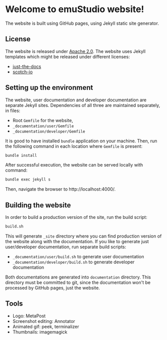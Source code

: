 # Welcome to emuStudio website!

The website is built using GitHub pages, using Jekyll static site generator.


## License

The website is released under [Apache 2.0](https://www.apache.org/licenses/LICENSE-2.0). The website uses Jekyll
templates which might be released under different licenses:

- [just-the-docs](https://github.com/pmarsceill/just-the-docs)
- [scotch-io](https://github.com/scotch-io/scotch-io.github.io)
 
## Setting up the environment

The website, user documentation and developer documentation are separate Jekyll sites. Dependencies of all three
are maintained separately, in files:

- Root `Gemfile` for the website,
- `_documentation/user/Gemfile`  
- `_documentation/developer/Gemfile`

It is good to have installed `bundle` application on your machine. Then, run the following command in each location
where `Gemfile` is present:

```bash
bundle install
```

After successful execution, the website can be served locally with command:

```bash
bundle exec jekyll s
``` 

Then, navigate the browser to http://localhost:4000/.


## Building the website

In order to build a production version of the site, run the build script:

```bash
build.sh
```

This will generate `_site` directory where you can find production version of the website along with the documentation.
If you like to generate just user/developer documentation, run separate build scripts:

- `_documentation/user/build.sh` to generate user documentation
- `_documentation/developer/build.sh` to generate developer documentation

Both documentations are generated into `documentation` directory. This directory must be committed to git, since
the documentation won't be processed by GitHub pages, just the website. 

## Tools

- Logo: MetaPost
- Screenshot editing: Annotator
- Animated gif: peek, terminalizer
- Thumbnails: imagemagick
